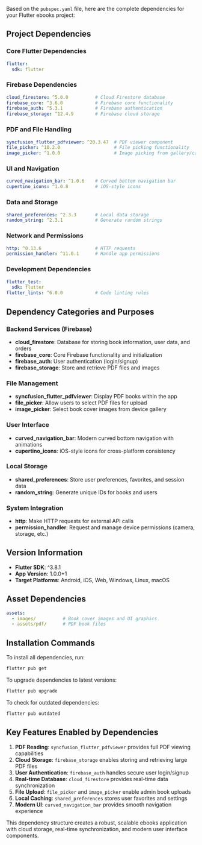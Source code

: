 Based on the `pubspec.yaml` file, here are the complete dependencies for your Flutter ebooks project:

## Project Dependencies

### **Core Flutter Dependencies**
```yaml
flutter:
  sdk: flutter
```

### **Firebase Dependencies**
```yaml
cloud_firestore: ^5.0.0          # Cloud Firestore database
firebase_core: ^3.6.0            # Firebase core functionality
firebase_auth: ^5.3.1            # Firebase authentication
firebase_storage: ^12.4.9        # Firebase cloud storage
```

### **PDF and File Handling**
```yaml
syncfusion_flutter_pdfviewer: ^20.3.47  # PDF viewer component
file_picker: ^10.2.0                    # File picking functionality
image_picker: ^1.0.0                    # Image picking from gallery/camera
```

### **UI and Navigation**
```yaml
curved_navigation_bar: ^1.0.6    # Curved bottom navigation bar
cupertino_icons: ^1.0.8          # iOS-style icons
```

### **Data and Storage**
```yaml
shared_preferences: ^2.3.3       # Local data storage
random_string: ^2.3.1            # Generate random strings
```

### **Network and Permissions**
```yaml
http: ^0.13.6                    # HTTP requests
permission_handler: ^11.0.1      # Handle app permissions
```

### **Development Dependencies**
```yaml
flutter_test:
  sdk: flutter
flutter_lints: ^6.0.0            # Code linting rules
```

## **Dependency Categories and Purposes**

### **Backend Services (Firebase)**
- **cloud_firestore**: Database for storing book information, user data, and orders
- **firebase_core**: Core Firebase functionality and initialization
- **firebase_auth**: User authentication (login/signup)
- **firebase_storage**: Store and retrieve PDF files and images

### **File Management**
- **syncfusion_flutter_pdfviewer**: Display PDF books within the app
- **file_picker**: Allow users to select PDF files for upload
- **image_picker**: Select book cover images from device gallery

### **User Interface**
- **curved_navigation_bar**: Modern curved bottom navigation with animations
- **cupertino_icons**: iOS-style icons for cross-platform consistency

### **Local Storage**
- **shared_preferences**: Store user preferences, favorites, and session data
- **random_string**: Generate unique IDs for books and users

### **System Integration**
- **http**: Make HTTP requests for external API calls
- **permission_handler**: Request and manage device permissions (camera, storage, etc.)

## **Version Information**
- **Flutter SDK**: ^3.8.1
- **App Version**: 1.0.0+1
- **Target Platforms**: Android, iOS, Web, Windows, Linux, macOS

## **Asset Dependencies**
```yaml
assets:
  - images/          # Book cover images and UI graphics
  - assets/pdf/      # PDF book files
```

## **Installation Commands**

To install all dependencies, run:
```bash
flutter pub get
```

To upgrade dependencies to latest versions:
```bash
flutter pub upgrade
```

To check for outdated dependencies:
```bash
flutter pub outdated
```

## **Key Features Enabled by Dependencies**

1. **PDF Reading**: `syncfusion_flutter_pdfviewer` provides full PDF viewing capabilities
2. **Cloud Storage**: `firebase_storage` enables storing and retrieving large PDF files
3. **User Authentication**: `firebase_auth` handles secure user login/signup
4. **Real-time Database**: `cloud_firestore` provides real-time data synchronization
5. **File Upload**: `file_picker` and `image_picker` enable admin book uploads
6. **Local Caching**: `shared_preferences` stores user favorites and settings
7. **Modern UI**: `curved_navigation_bar` provides smooth navigation experience

This dependency structure creates a robust, scalable ebooks application with cloud storage, real-time synchronization, and modern user interface components.
